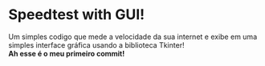 # Speedtest with GUI!  

Um simples codigo que mede a velocidade da sua internet e exibe em uma simples interface gráfica usando a biblioteca Tkinter!  
        **Ah esse é o meu primeiro commit!** 
